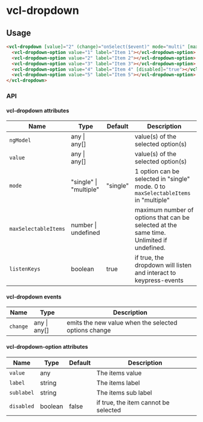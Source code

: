 # vcl-dropdown

## Usage

```html
<vcl-dropdown [value]="2" (change)="onSelect($event)" mode="multi" [maxSelectableItems]="5">
  <vcl-dropdown-option value="1" label="Item 1"></vcl-dropdown-option>
  <vcl-dropdown-option value="2" label="Item 2"></vcl-dropdown-option>
  <vcl-dropdown-option value="3" label="Item 3"></vcl-dropdown-option>
  <vcl-dropdown-option value="4" label="Item 4" [disabled]="true"></vcl-dropdown-option>
  <vcl-dropdown-option value="5" label="Item 5"></vcl-dropdown-option>
</vcl-dropdown>
```


### API

#### vcl-dropdown attributes

Name                  | Type                        | Default  | Description
--------------------- | ---------------             | -------  | --------------------------------------------------------------------------------
`ngModel`             | any &#124; any[]            |          | value(s) of the selected option(s)
`value`               | any &#124; any[]            |          | value(s) of the selected option(s)
`mode`                | "single" &#124; "multiple"  | "single" | 1 option can be selected in "single" mode. 0 to `maxSelectableItems` in "multiple"
`maxSelectableItems`  | number &#124; undefined     |          | maximum number of options that can be selected at the same time. Unlimited if undefined.
`listenKeys`          | boolean                     | true     | if true, the dropdown will listen and interact to keypress-events 

#### vcl-dropdown events

Name                  | Type             | Description
--------------------- | ---------------  | -
`change`              | any &#124; any[] | emits the new value when the selected options change

#### vcl-dropdown-option attributes

Name       | Type    | Default | Description
---------- | ------- | ------- | --------------------------------------
`value`    | any     |         | The items value
`label`    | string  |         | The items label
`sublabel` | string  |         | The items sub label
`disabled` | boolean | false   | if true, the item cannot be selected
